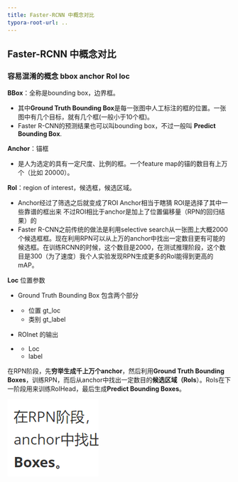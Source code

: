 ```yaml
---
title: Faster-RCNN 中概念对比
typora-root-url: ..
---
```




## Faster-RCNN 中概念对比



### **容易混淆的概念 bbox anchor RoI loc**

 

**BBox**：全称是bounding box，边界框。

- 其中**Ground Truth Bounding Box**是每一张图中人工标注的框的位置。一张图中有几个目标，就有几个框(一般小于10个框)。
- Faster  R-CNN的预测结果也可以叫bounding box，不过一般叫 **Predict Bounding Box**.

 

**Anchor**：锚框 

- 是人为选定的具有一定尺度、比例的框。一个feature  map的锚的数目有上万个（比如 20000）。

 

**RoI**：region of interest，候选框，候选区域。

- Anchor经过了筛选之后就变成了ROI   Anchor相当于瞎猜   ROI是选择了其中一些靠谱的框出来 不过ROI相比于anchor是加上了位置偏移量（RPN的回归结果）的
- Faster R-CNN之前传统的做法是利用selective  search从一张图上大概2000个候选框框。现在利用RPN可以从上万的anchor中找出一定数目更有可能的候选框。在训练RCNN的时候，这个数目是2000，在测试推理阶段，这个数目是300（为了速度）我个人实验发现RPN生成更多的RoI能得到更高的mAP。

 

**Loc** 位置参数

- Ground Truth Bounding      Box 包含两个部分

- - 位置 gt_loc
  - 类别 gt_label

- ROInet 的输出

- - Loc
  - label

 

在RPN阶段，先**穷举生成千上万个anchor**，然后利用**Ground Truth Bounding Boxes**，训练RPN，而后从anchor中找出一定数目的**候选区域（RoIs**）。RoIs在下一阶段用来训练RoIHead，最后生成**Predict Bounding Boxes**。

![1559098234291](/images/1559098234291.png)